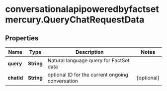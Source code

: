 # conversationalapipoweredbyfactsetmercury.QueryChatRequestData

## Properties

Name | Type | Description | Notes
------------ | ------------- | ------------- | -------------
**query** | **String** | Natural language query for FactSet data | 
**chatId** | **String** | optional ID for the current ongoing conversation | [optional] 


